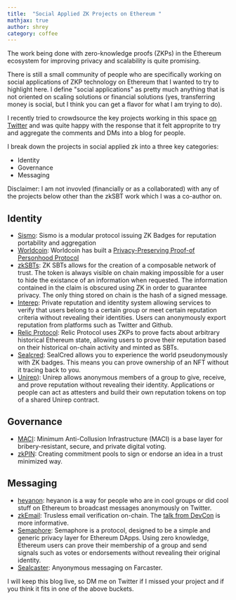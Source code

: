 ```yaml
---
title:  "Social Applied ZK Projects on Ethereum "
mathjax: true
author: shrey
category: coffee
---
```


The work being done with zero-knowledge proofs (ZKPs) in the Ethereum ecosystem for improving privacy and scalability is quite promising. 

There is still a small community of people who are specifically working on social applications of ZKP technology on Ethereum that I wanted to try to highlight here. I define "social applications" as pretty much anything that is not oriented on scaling solutions or financial solutions (yes, transferring money is social, but I think you can get a flavor for what I am trying to do). 

I recently tried to crowdsource the key projects working in this space [on Twitter](https://twitter.com/shreyjaineth/status/1590310990876659712?s=20&t=3CHekKSyDClGxAIsrChMQA) and was quite happy with the response that it felt approprite to try and aggregate the comments and DMs into a blog for people. 

I break down the projects in social applied zk into a three key categories: 

- Identity 
- Governance
- Messaging 

Disclaimer: I am not invovled (financially or as a collaborated) with any of the projects below other than the zkSBT work which I was a co-author on.

## Identity

- [Sismo](https://www.sismo.io/): Sismo is a modular protocol issuing ZK Badges for reputation portability and aggregation
- [Worldcoin](https://worldcoin.org/): Worldcoin has built a [Privacy-Preserving Proof-of Personhood Protocol](https://worldcoin.org/the-worldcoin-protocol)
- [zkSBTs](https://github.com/enricobottazzi/ZK-SBT): ZK SBTs allows for the creation of a composable network of trust. The token is always visible on chain making impossible for a user to hide the existance of an information when requested. The information contained in the claim is obscured using ZK in order to guarantee privacy. The only thing stored on chain is the hash of a signed message.
- [Interep](https://interep.link/): Private reputation and identity system allowing services to verify that users belong to a certain group or meet certain reputation criteria without revealing their identities. Users can anonymously export reputation from platforms such as Twitter and Github.
- [Relic Protocol](https://relicprotocol.com/#certificates): Relic Protocol uses ZKPs to prove facts about arbitrary historical Ethereum state, allowing users to prove their reputation based on their historical on-chain activity and minted as SBTs. 
- [Sealcred](https://sealcred.xyz/): SealCred allows you to experience the world pseudonymously with ZK badges. This means you can prove ownership of an NFT without it tracing back to you.
- [Unirep](https://unirep.social/)): Unirep allows anonymous members of a group to give, receive, and prove reputation without revealing their identity. Applications or people can act as attesters and build their own reputation tokens on top of a shared Unirep contract.

## Governance 
- [MACI](https://github.com/privacy-scaling-explorations/maci): Minimum Anti-Collusion Infrastructure (MACI) is a base layer for bribery-resistant, secure, and private digital voting.
- [zkPIN](https://github.com/zk-pin/pin): Creating commitment pools to sign or endorse an idea in a trust minimized way. 

## Messaging 
- [heyanon](https://twitter.com/heyanonxyz): heyanon is a way for people who are in cool groups or did cool stuff on Ethereum to broadcast messages anonymously on Twitter.
- [zkEmail](https://zkemail.xyz/): Trusless email verification on-chain. The [talk from DevCon](https://www.youtube.com/watch?v=sPCHiUT3TmA) is more informative. 
- [Semaphore](https://semaphore.appliedzkp.org/): Semaphore is a protocol, designed to be a simple and generic privacy layer for Ethereum DApps. Using zero knowledge, Ethereum users can prove their membership of a group and send signals such as votes or endorsements without revealing their original identity.
- [Sealcaster](https://blog.bigwhalelabs.com/applied-zk-part-3-or-how-we-made-anonymous-casts-on-farcaster-possible/): Anyonymous messaging on Farcaster. 

I will keep this blog live, so DM me on Twitter if I missed your project and if you think it fits in one of the above buckets. 

<script defer data-domain="shreyj.com" src="https://plausible.io/js/script.js"></script>
